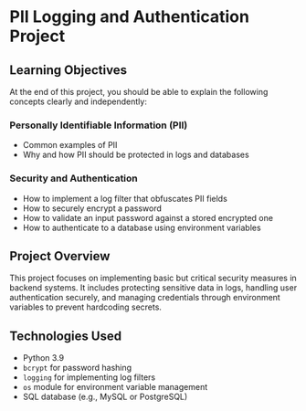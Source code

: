 # PII Logging and Authentication Project

## Learning Objectives

At the end of this project, you should be able to explain the following concepts clearly and independently:

### Personally Identifiable Information (PII)

- Common examples of PII
- Why and how PII should be protected in logs and databases

### Security and Authentication

- How to implement a log filter that obfuscates PII fields
- How to securely encrypt a password
- How to validate an input password against a stored encrypted one
- How to authenticate to a database using environment variables

## Project Overview

This project focuses on implementing basic but critical security measures in backend systems. It includes protecting sensitive data in logs, handling user authentication securely, and managing credentials through environment variables to prevent hardcoding secrets.

## Technologies Used

- Python 3.9
- `bcrypt` for password hashing
- `logging` for implementing log filters
- `os` module for environment variable management
- SQL database (e.g., MySQL or PostgreSQL)